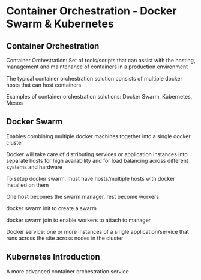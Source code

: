 # Container Orchestration - Docker Swarm & Kubernetes # 

## Container Orchestration ## 

Container Orchestration: Set of tools/scripts that can assist with the hosting, management and maintenance of containers in a production environment 

The typical container orchestration solution consists of multiple docker hosts that can host containers 

Examples of container orchestration solutions: Docker Swarm, Kubernetes, Mesos 

## Docker Swarm ## 

Enables combining multiple docker machines together into a single docker cluster 

Docker will take care of distributing services or application instances into separate hosts for high availability and for load balancing across different systems and hardware 

To setup docker swarm, must have hosts/multiple hosts with docker installed on them 

One host becomes the swarm manager, rest become workers 

docker swarm init to create a swarm 

docker swarm join to enable workers to attach to manager 

Docker service: one or more instances of a single application/service that runs across the site across nodes in the cluster 

## Kubernetes Introduction ## 

A more advanced container orchestration service 